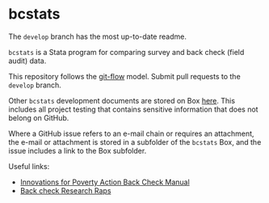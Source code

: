 bcstats
=======

The `develop` branch has the most up-to-date readme.

`bcstats` is a Stata program for comparing survey and back check (field audit) data.

This repository follows the [git-flow](http://nvie.com/posts/a-successful-git-branching-model/) model. Submit pull requests to the `develop` branch.

Other `bcstats` development documents are stored on Box [here](https://ipastorage.box.com/bcstats-develop). This includes all project testing that contains sensitive information that does not belong on GitHub.

Where a GitHub issue refers to an e-mail chain or requires an attachment, the e-mail or attachment is stored in a subfolder of the `bcstats` Box, and the issue includes a link to the Box subfolder.

Useful links:
- [Innovations for Poverty Action Back Check Manual](https://ipastorage.box.com/s/wvbz9wgpyhorw30sjyqo)
- [Back check Research Raps](https://ipastorage.box.com/s/ze8sri9iano5gm7nan4u)
